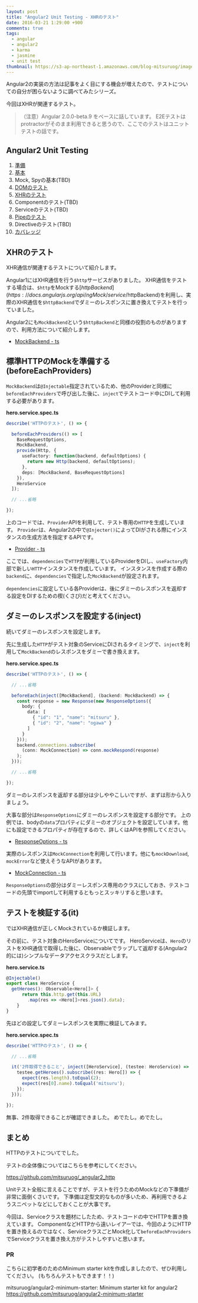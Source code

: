 ```yaml
---
layout: post
title: "Angular2 Unit Testing - XHRのテスト"
date: 2016-03-21 1:29:00 +900
comments: true
tags:
  - angular
  - angular2
  - karma
  - jasmine
  - unit test
thumbnail: https://s3-ap-northeast-1.amazonaws.com/blog-mitsuruog/images/2016/angular2-testing-logo.png
---
```

Angular2の実装の方法は記事をよく目にする機会が増えたので、テストについての自分が困らないように調べてみたシリーズ。

今回はXHRが関連するテスト。

<!-- more -->

> （注意）Angular 2.0.0-beta.9 をベースに話しています。
E2Eテストはprotractorがそのまま利用できると思うので、ここでのテストはユニットテストの話です。

## Angular2 Unit Testing

1. [準備](/2016/03/how-to-test-angular2-application-1.html)
1. [基本](/2016/03/how-to-test-angular2-application-basic.html)
1. Mock, Spyの基本(TBD)
1. [DOMのテスト](/2016/03/how-to-test-angular2-application-dom.html)
1. [XHRのテスト](/2016/03/how-to-test-angular2-application-xhr.html)
1. Componentのテスト(TBD)
1. Serviceのテスト(TBD)
1. [Pipeのテスト](/2016/03/how-to-test-angular2-application-pipe.html)
1. Directiveのテスト(TBD)
1. [カバレッジ](/2016/03/how-to-test-angular2-application-coverage.html)

## XHRのテスト

XHR通信が関連するテストについて紹介します。

Angular1にはXHR通信を行う`$http`サービスがありました。
XHR通信をテストする場合は、`$http`をMockする[$httpBackend](https://docs.angularjs.org/api/ngMock/service/$httpBackend)を利用し、実際のXHR通信を`$httpBackend`でダミーのレスポンスに置き換えてテストを行っていました。

Angular2にも`MockBackend`という`$httpBackend`と同様の役割のものがありますので、利用方法について紹介します。

- [MockBackend - ts](https://angular.io/docs/ts/latest/api/http/testing/MockBackend-class.html)

## 標準HTTPのMockを準備する(beforeEachProviders)

`MockBackend`は`@Injectable`指定されているため、他のProviderと同様に`beforeEachProviders`で呼び出した後に、`inject`でテストコード中にDIして利用する必要があります。

**hero.service.spec.ts**
```ts
describe('HTTPのテスト', () => {

  beforeEachProviders(() => [
    BaseRequestOptions,
    MockBackend,
    provide(Http, {
      useFactory: function(backend, defaultOptions) {
        return new Http(backend, defaultOptions);
      },
      deps: [MockBackend, BaseRequestOptions]
    }),
    HeroService
  ]);

  // ...省略

});
```

上のコードでは、`Provider`APIを利用して、テスト専用の`HTTP`を生成しています。
`Provider`は、Angular2の中で`@Injecter()`によってDIがされる際にインスタンスの生成方法を指定するAPIです。

- [Provider - ts](https://angular.io/docs/ts/latest/api/core/Provider-class.html)

ここでは、`dependencies`で`HTTP`が利用しているProviderをDIし、`useFactory`内部で新しい`HTTP`インスタンスを作成しています。
インスタンスを作成する際の`backend`に、`dependencies`で指定した`MockBackend`が設定されます。

`dependencies`に設定している各Providerは、後にダミーのレスポンスを返却する設定をDIするための楔(くさび)だと考えてください。

## ダミーのレスポンスを設定する(inject)

続いてダミーのレスポンスを設定します。

先に生成した`HTTP`がテスト対象のServiceにDIされるタイミングで、`inject`を利用して`MockBackend`のレスポンスをダミーで書き換えます。

**hero.service.spec.ts**
```ts
describe('HTTPのテスト', () => {

  // ...省略

  beforeEach(inject([MockBackend], (backend: MockBackend) => {
    const response = new Response(new ResponseOptions({
      body: {
        data: [
          { "id": "1", "name": "mitsuru" },
          { "id": "2", "name": "ogawa" }
        ]
      }
    }));
    backend.connections.subscribe(
      (conn: MockConnection) => conn.mockRespond(response)
    );
  }));

  // ...省略

});
```

ダミーのレスポンスを返却する部分は少しややこしいですが、まずは形から入りましょう。

大事な部分は`ResponseOptions`にダミーのレスポンスを設定する部分です。
上の例では、bodyの`data`プロパティにダミーのオブジェクトを設定しています。他にも設定できるプロパティが存在するので、詳しくはAPIを参照してください。

- [ResponseOptions - ts](https://angular.io/docs/ts/latest/api/http/ResponseOptions-class.html)

実際のレスポンスは`MockConnection`を利用して行います。他にも`mockDownload`, `mockError`など使えそうなAPIがあります。

- [MockConnection - ts](https://angular.io/docs/ts/latest/api/http/testing/MockConnection-class.html)

`ResponseOptions`の部分はダミーレスポンス専用のクラスにしておき、テストコードの先頭でimportして利用するともっとスッキリすると思います。

## テストを検証する(it)

ではXHR通信が正しくMockされているか検証します。

その前に、テスト対象のHeroServiceについてです。
HeroServiceは、`Hero`のリストをXHR通信で取得した後に、Observableでラップして返却する(Angular2的には)シンプルなデータアクセスクラスだとします。

**hero.service.ts**
```ts
@Injectable()
export class HeroService {
  getHeroes(): Observable<Hero[]> {
      return this.http.get(this.URL)
        .map(res => <Hero[]>res.json().data);
    }
}
```

先ほどの設定してダミーレスポンスを実際に検証してみます。

**hero.service.spec.ts**
```ts
describe('HTTPのテスト', () => {

  // ...省略

  it('2件取得できること', inject([HeroService], (testee: HeroService) => {
    testee.getHeroes().subscribe((res: Hero[]) => {
      expect(res.length).toEqual(2);
      expect(res[0].name).toEqual('mitsuru');
    });    
  }));

});
```

無事、2件取得できることが確認できました。
めでたし。めでたし。

## まとめ

HTTPのテストについてでした。

テストの全体像についてはこちらを参考にしてください。

<https://github.com/mitsuruog/_angular2_http>

Unitテスト全般に言えることですが、テストを行うためのMockなどの下準備が非常に面倒くさいです。
下準備は定型文的なものが多いため、再利用できるようスニペットなどにしておくことが大事です。

今回は、Serviceクラスを題材にしたため、テストコードの中でHTTPを置き換えています。
ComponentなどHTTPから遠いレイアーでは、今回のようにHTTPを置き換えるのではなく、ServiceクラスごとMock化して`beforeEachProviders`でServiceクラスを置き換え方がテストしやすいと思います。

### PR

こちらに初学者のためのMinimum starter kitを作成しましたので、ぜひ利用してください。
(もちろんテストもできます！！)

mitsuruog/angular2-minimum-starter: Minimum starter kit for angular2 https://github.com/mitsuruog/angular2-minimum-starter
